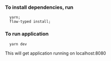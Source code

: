 ### To install dependencies, run
```
  yarn;
  flow-typed install;
```

### To run application
```
  yarn dev
```

This will get application running on localhost:8080
